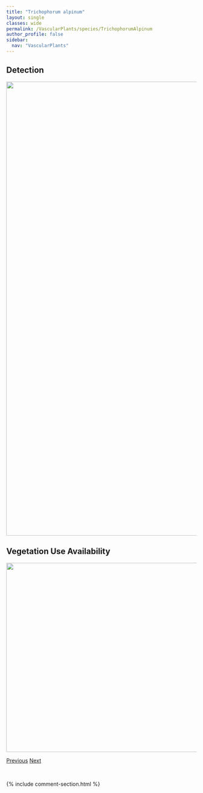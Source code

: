 ```yaml
---
title: "Trichophorum alpinum"
layout: single
classes: wide
permalink: /VascularPlants/species/TrichophorumAlpinum
author_profile: false
sidebar:
  nav: "VascularPlants"
---
```


<h2>Detection</h2>

<a href="https://drive.google.com/uc?export=view&id=1vB2gSTrYKZiUBWvNtf5N0RQgpSAFKBoR">
<img src="https://drive.google.com/uc?export=view&id=1vB2gSTrYKZiUBWvNtf5N0RQgpSAFKBoR" height = "1200" width = "800">
</a>


<h2>Vegetation Use Availability</h2>

<a href="https://drive.google.com/uc?export=view&id=1_3FkeRSQfLUMVBabb97qp_IPzvNzDCKh">
<img src="https://drive.google.com/uc?export=view&id=1_3FkeRSQfLUMVBabb97qp_IPzvNzDCKh" height = "500" width = "1000">
</a>


<a href="/DevelopmentWebsite/VascularPlants/species/TrianthaGlutinosa" class="pagination--pager" title="Triantha glutinosa">Previous</a> <a href="/DevelopmentWebsite/VascularPlants/species/Trifolium" class="pagination--pager" title="Trifolium">Next</a>

<p>&nbsp;</p>

{% include comment-section.html %}
